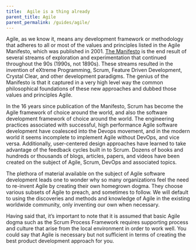 ```yaml
---
title:  Agile is a thing already
parent_title: Agile
parent_permalink: /guides/agile/
---
```

Agile, as we know it, means any development framework or methodology that adheres to all or most of the values and principles listed in the Agile Manifesto, which was published in 2001. <a href="http://agilemanifesto.org/" target="_blank">The Manifesto</a> is the end result of several streams of exploration and experimentation that continued throughout the 90s (1990s, not 1890s). These streams resulted in the invention of eXtreme Programming, Scrum, Feature Driven Development, Crystal Clear, and other development paradigms. The genius of the Manifesto is that it captured in a very high level way the common philosophical foundations of these new approaches and dubbed those values and principles Agile.

In the 16 years since publication of the Manifesto, Scrum has become the Agile framework of choice around the world, and also the software development framework of choice around the world. The engineering practices associated with successful, high performance Agile software development have coalesced into the Devops movement, and in the modern world it seems incomplete to implement Agile without DevOps, and vice versa. Additionally, user-centered design approaches have learned to take advantage of the feedback cycles built in to Scrum. Dozens of books and hundreds or thousands of blogs, articles, papers, and videos have been created on the subject of Agile, Scrum, DevOps and associated topics.

The plethora of material available on the subject of Agile software development leads one to wonder why so many organizations feel the need to re-invent Agile by creating their own homegrown dogma. They choose various subsets of Agile to preach, and sometimes to follow. We will default to using the discoveries and methods and knowledge of Agile in the existing worldwide community, only inventing our own when necessary.

Having said that, it’s important to note that it is assumed that basic Agile dogma such as the Scrum Process Framework requires supporting process and culture that arise from the local environment in order to work well. You could say that Agile is necessary but not sufficient in terms of creating the best product development approach for you.

